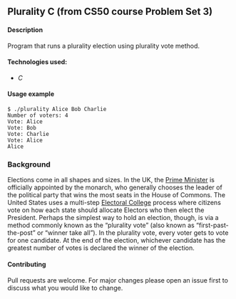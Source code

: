 ## Plurality C (from CS50 course Problem Set 3)

#### Description
Program that runs a plurality election using plurality vote method.

#### Technologies used:
- *C*

#### Usage example
```
$ ./plurality Alice Bob Charlie
Number of voters: 4
Vote: Alice
Vote: Bob
Vote: Charlie
Vote: Alice
Alice
```

### Background
Elections come in all shapes and sizes. In the UK, the [Prime Minister](https://www.parliament.uk/about/how/elections-and-voting/general/ "General elections") is officially appointed by the monarch, who generally chooses the leader of the political party that wins the most seats in the House of Commons. The United States uses a multi-step [Electoral College](https://www.archives.gov/federal-register/electoral-college/about.html "What is the Electoral College?") process where citizens vote on how each state should allocate Electors who then elect the President.
Perhaps the simplest way to hold an election, though, is via a method commonly known as the “plurality vote” (also known as “first-past-the-post” or “winner take all”). In the plurality vote, every voter gets to vote for one candidate. At the end of the election, whichever candidate has the greatest number of votes is declared the winner of the election.

#### Contributing
Pull requests are welcome. For major changes please open an issue first to discuss what you would like to change.